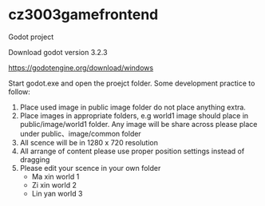 # cz3003gamefrontend

Godot project 

Download godot version 3.2.3

https://godotengine.org/download/windows

Start godot.exe and open the proejct folder. Some development practice to follow:
  1. Place used image in public image folder do not place anything extra. 
  2. Place images in appropriate folders, e.g world1 image should place in public/image/world1 folder. Any image will be share across please place under public、image/common folder
  3. All scence will be in 1280 x 720 resolution
  4. All arrange of content please use proper position settings instead of dragging
  5. Please edit your scence in your own folder 
      - Ma xin world 1
      - Zi xin world 2
      - Lin yan world 3

